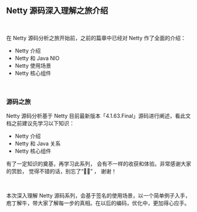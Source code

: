 ## Netty 源码深入理解之旅介绍

&nbsp;

在 Netty 源码分析之旅开始前，之前的篇章中已经对 Netty 作了全面的介绍：

- Netty 介绍
- Netty 和 Java NIO 
- Netty 使用场景
- Netty 核心组件

&nbsp;

### 源码之旅

Netty 源码分析基于 Netty 目前最新版本「4.1.63.Final」源码进行阐述，看此文档之前建议先学习以下知识：

- Netty 介绍
- Netty 和 Java 关系
- Netty 核心组件

有了一定知识的奠基，再学习此系列， 会有不一样的收获和体验。非常感谢大家的赏脸， 觉得不错的话，别忘了“👍🏻” ， 谢谢！

&nbsp;

本次深入理解 Netty 源码系列，会基于签名的使用场景，以一个简单例子入手，庖丁解牛，带大家了解每一步的真相。在以后的编码，优化中，更加得心应手。